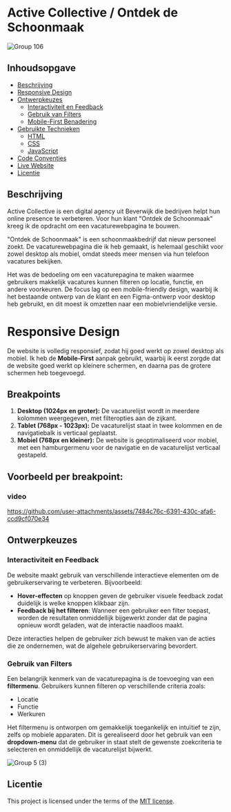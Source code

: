 # Active Collective / Ontdek de Schoonmaak

![Group 106](https://github.com/user-attachments/assets/3ba6b2c3-9db9-4243-b7f2-ace4520c22f4)




## Inhoudsopgave
- [Beschrijving](#beschrijving)
- [Responsive Design](#responsive-design)
- [Ontwerpkeuzes](#ontwerpkeuzes)
  - [Interactiviteit en Feedback](#interactiviteit-en-feedback)
  - [Gebruik van Filters](#gebruik-van-filters)
  - [Mobile-First Benadering](#mobile-first-benadering)
- [Gebruikte Technieken](#gebruikte-technieken)
  - [HTML](#html)
  - [CSS](#css)
  - [JavaScript](#javascript)
- [Code Conventies](#code-conventies)
- [Live Website](#live-website)
- [Licentie](#licentie)



## Beschrijving

Active Collective is een digital agency uit Beverwijk die bedrijven helpt hun online presence te verbeteren. Voor hun klant "Ontdek de Schoonmaak" kreeg ik de opdracht om een vacaturewebpagina te bouwen.

"Ontdek de Schoonmaak" is een schoonmaakbedrijf dat nieuw personeel zoekt. De vacaturewebpagina die ik heb gemaakt, is helemaal geschikt voor zowel desktop als mobiel, omdat steeds meer mensen via hun telefoon vacatures bekijken.

Het was de bedoeling om een vacaturepagina te maken waarmee gebruikers makkelijk vacatures kunnen filteren op locatie, functie, en andere voorkeuren. De focus lag op een mobile-friendly design, waarbij ik het bestaande ontwerp van de klant en een Figma-ontwerp voor desktop heb gebruikt, en dit moest ik omzetten naar een mobielvriendelijke versie.

# Responsive Design

De website is volledig responsief, zodat hij goed werkt op zowel desktop als mobiel. Ik heb de **Mobile-First** aanpak gebruikt, waarbij ik eerst zorgde dat de website goed werkt op kleinere schermen, en daarna pas de grotere schermen heb toegevoegd.

## Breakpoints

1. **Desktop (1024px en groter):** De vacaturelijst wordt in meerdere kolommen weergegeven, met filteropties aan de zijkant.
2. **Tablet (768px - 1023px):** De vacaturelijst staat in twee kolommen en de navigatiebalk is verticaal geplaatst.
3. **Mobiel (768px en kleiner):** De website is geoptimaliseerd voor mobiel, met een hamburgermenu voor de navigatie en de vacaturelijst verticaal gestapeld.

## Voorbeeld per breakpoint:

### video 

https://github.com/user-attachments/assets/7484c76c-6391-430c-afa6-ccd9cf070e34


## Ontwerpkeuzes

### Interactiviteit en Feedback

De website maakt gebruik van verschillende interactieve elementen om de gebruikerservaring te verbeteren. Bijvoorbeeld:

- **Hover-effecten** op knoppen geven de gebruiker visuele feedback zodat duidelijk is welke knoppen klikbaar zijn.
- **Feedback bij het filteren**: Wanneer een gebruiker een filter toepast, worden de resultaten onmiddellijk bijgewerkt zonder dat de pagina opnieuw wordt geladen, wat de interactie naadloos maakt.
  
Deze interacties helpen de gebruiker zich bewust te maken van de acties die ze ondernemen, wat de algehele gebruikerservaring bevordert.

### Gebruik van Filters

Een belangrijk kenmerk van de vacaturepagina is de toevoeging van een **filtermenu**. Gebruikers kunnen filteren op verschillende criteria zoals:

- Locatie
- Functie
- Werkuren

Het filtermenu is ontworpen om gemakkelijk toegankelijk en intuïtief te zijn, zelfs op mobiele apparaten. Dit is gerealiseerd door het gebruik van een **dropdown-menu** dat de gebruiker in staat stelt de gewenste zoekcriteria te selecteren en onmiddellijk de vacaturelijst bijwerkt.

![Group 5 (3)](https://github.com/user-attachments/assets/2fd2338b-6194-421e-9e0f-ea98ccb5060d)



## Licentie

This project is licensed under the terms of the [MIT license](./LICENSE).


